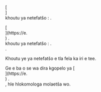 [<br host>]<br action>khoutu ya netefatšo : .<br code>

[<br host>](https://e.<br host>) .<br action>khoutu ya netefatšo : .<br code>.

Khoutu ye ya netefatšo e tla fela ka iri e tee.

Ge e ba o se wa dira kgopelo ya [<br host>](https://e.<br host>) .<br action>, hle hlokomologa molaetša wo.
